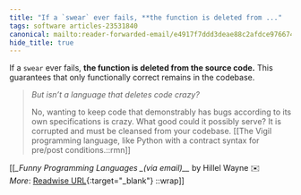 ```yaml
---
title: "If a `swear` ever fails, **the function is deleted from ..."
tags: software articles-23531840
canonical: mailto:reader-forwarded-email/e4917f7ddd3deae88c2afdce976674d9
hide_title: true
---
```


If a `swear` ever fails, **the function is deleted from the source code.** This guarantees that only functionally correct remains in the codebase.

> *But isn’t a language that deletes code crazy?*
> 
> No, wanting to keep code that demonstrably has bugs according to its own specifications is crazy. What good could it possibly serve? It is corrupted and must be cleansed from your codebase.
[[The Vigil programming language, like Python with a contract syntax for pre/post conditions.::rmn]]


[[<cite>_Funny Programming Languages _(via email)__</cite> by Hillel Wayne ✉️<br>
_More_: [Readwise URL](https://readwise.io/open/460831525){:target="_blank"}
::wrap]]